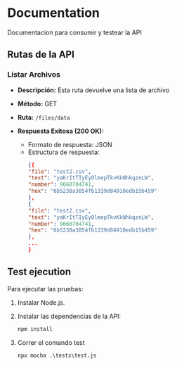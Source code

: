 # Documentation

Documentacion para consumir y testear la API

## Rutas de la API

### Listar Archivos

- **Descripción:** Esta ruta devuelve una lista de archivo

- **Método:** GET

- **Ruta:** `/files/data`

- **Respuesta Exitosa (200 OK):**

  - Formato de respuesta: JSON
  - Estructura de respuesta:
    ```json
    {{
    "file": "test2.csv",
    "text": "yaKrItTIyEyOlmepTkvKkNhkqzeLW",
    "number": 9660704741,
    "hex": "6b5238a3854fb1339d84910edb15b459"
    },
    {
    "file": "test2.csv",
    "text": "yaKrItTIyEyOlmepTkvKkNhkqzeLW",
    "number": 9660704741,
    "hex": "6b5238a3854fb1339d84910edb15b459"
    },
    ...
    }
    ```

## Test ejecution

Para ejecutar las pruebas:

1. Instalar Node.js.

2. Instalar las dependencias de la API:

   ```bash
   npm install
   ```

3. Correr el comando test

   ```
   npx mocha .\tests\test.js
   ```
